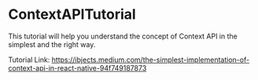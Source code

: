 # ContextAPITutorial

This tutorial will help you understand the concept of Context API in the simplest and the right way.

Tutorial Link: https://ibjects.medium.com/the-simplest-implementation-of-context-api-in-react-native-94f749187873

